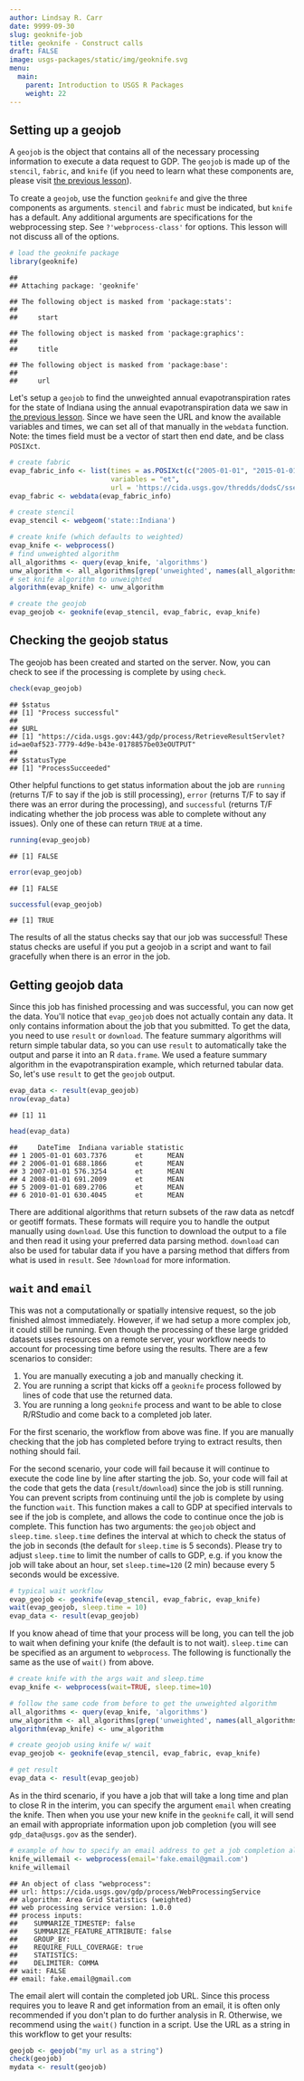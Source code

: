 ```yaml
---
author: Lindsay R. Carr
date: 9999-09-30
slug: geoknife-job
title: geoknife - Construct calls
draft: FALSE 
image: usgs-packages/static/img/geoknife.svg
menu:
  main:
    parent: Introduction to USGS R Packages
    weight: 22
---
```

Setting up a geojob
-------------------

A `geojob` is the object that contains all of the necessary processing information to execute a data request to GDP. The `geojob` is made up of the `stencil`, `fabric`, and `knife` (if you need to learn what these components are, please visit [the previous lesson](/usgs-packages/geoknife-data)).

To create a `geojob`, use the function `geoknife` and give the three components as arguments. `stencil` and `fabric` must be indicated, but `knife` has a default. Any additional arguments are specifications for the webprocessing step. See `?'webprocess-class'` for options. This lesson will not discuss all of the options.

``` r
# load the geoknife package
library(geoknife)
```

    ## 
    ## Attaching package: 'geoknife'

    ## The following object is masked from 'package:stats':
    ## 
    ##     start

    ## The following object is masked from 'package:graphics':
    ## 
    ##     title

    ## The following object is masked from 'package:base':
    ## 
    ##     url

Let's setup a `geojob` to find the unweighted annual evapotranspiration rates for the state of Indiana using the annual evapotranspiration data we saw in [the previous lesson](/usgs-packages/geoknife-data/#available-webdata). Since we have seen the URL and know the available variables and times, we can set all of that manually in the `webdata` function. Note: the times field must be a vector of start then end date, and be class `POSIXct`.

``` r
# create fabric
evap_fabric_info <- list(times = as.POSIXct(c("2005-01-01", "2015-01-01")),
                         variables = "et",
                         url = 'https://cida.usgs.gov/thredds/dodsC/ssebopeta/yearly')
evap_fabric <- webdata(evap_fabric_info)

# create stencil
evap_stencil <- webgeom('state::Indiana')

# create knife (which defaults to weighted)
evap_knife <- webprocess()
# find unweighted algorithm
all_algorithms <- query(evap_knife, 'algorithms')
unw_algorithm <- all_algorithms[grep('unweighted', names(all_algorithms))]
# set knife algorithm to unweighted
algorithm(evap_knife) <- unw_algorithm

# create the geojob
evap_geojob <- geoknife(evap_stencil, evap_fabric, evap_knife)
```

Checking the geojob status
--------------------------

The geojob has been created and started on the server. Now, you can check to see if the processing is complete by using `check`.

``` r
check(evap_geojob)
```

    ## $status
    ## [1] "Process successful"
    ## 
    ## $URL
    ## [1] "https://cida.usgs.gov:443/gdp/process/RetrieveResultServlet?id=ae0af523-7779-4d9e-b43e-0178857be03eOUTPUT"
    ## 
    ## $statusType
    ## [1] "ProcessSucceeded"

Other helpful functions to get status information about the job are `running` (returns T/F to say if the job is still processing), `error` (returns T/F to say if there was an error during the processing), and `successful` (returns T/F indicating whether the job process was able to complete without any issues). Only one of these can return `TRUE` at a time.

``` r
running(evap_geojob)
```

    ## [1] FALSE

``` r
error(evap_geojob)
```

    ## [1] FALSE

``` r
successful(evap_geojob)
```

    ## [1] TRUE

The results of all the status checks say that our job was successful! These status checks are useful if you put a geojob in a script and want to fail gracefully when there is an error in the job.

Getting geojob data
-------------------

Since this job has finished processing and was successful, you can now get the data. You'll notice that `evap_geojob` does not actually contain any data. It only contains information about the job that you submitted. To get the data, you need to use `result` or `download`. The feature summary algorithms will return simple tabular data, so you can use `result` to automatically take the output and parse it into an R `data.frame`. We used a feature summary algorithm in the evapotranspiration example, which returned tabular data. So, let's use `result` to get the `geojob` output.

``` r
evap_data <- result(evap_geojob)
nrow(evap_data)
```

    ## [1] 11

``` r
head(evap_data)
```

    ##     DateTime  Indiana variable statistic
    ## 1 2005-01-01 603.7376       et      MEAN
    ## 2 2006-01-01 688.1866       et      MEAN
    ## 3 2007-01-01 576.3254       et      MEAN
    ## 4 2008-01-01 691.2009       et      MEAN
    ## 5 2009-01-01 689.2706       et      MEAN
    ## 6 2010-01-01 630.4045       et      MEAN

There are additional algorithms that return subsets of the raw data as netcdf or geotiff formats. These formats will require you to handle the output manually using `download`. Use this function to download the output to a file and then read it using your preferred data parsing method. `download` can also be used for tabular data if you have a parsing method that differs from what is used in `result`. See `?download` for more information.

`wait` and `email`
------------------

This was not a computationally or spatially intensive request, so the job finished almost immediately. However, if we had setup a more complex job, it could still be running. Even though the processing of these large gridded datasets uses resources on a remote server, your workflow needs to account for processing time before using the results. There are a few scenarios to consider:

1.  You are manually executing a job and manually checking it.
2.  You are running a script that kicks off a `geoknife` process followed by lines of code that use the returned data.
3.  You are running a long `geoknife` process and want to be able to close R/RStudio and come back to a completed job later.

For the first scenario, the workflow from above was fine. If you are manually checking that the job has completed before trying to extract results, then nothing should fail.

For the second scenario, your code will fail because it will continue to execute the code line by line after starting the job. So, your code will fail at the code that gets the data (`result`/`download`) since the job is still running. You can prevent scripts from continuing until the job is complete by using the function `wait`. This function makes a call to GDP at specified intervals to see if the job is complete, and allows the code to continue once the job is complete. This function has two arguments: the `geojob` object and `sleep.time`. `sleep.time` defines the interval at which to check the status of the job in seconds (the default for `sleep.time` is 5 seconds). Please try to adjust `sleep.time` to limit the number of calls to GDP, e.g. if you know the job will take about an hour, set `sleep.time=120` (2 min) because every 5 seconds would be excessive.

``` r
# typical wait workflow
evap_geojob <- geoknife(evap_stencil, evap_fabric, evap_knife)
wait(evap_geojob, sleep.time = 10)
evap_data <- result(evap_geojob)
```

If you know ahead of time that your process will be long, you can tell the job to wait when defining your knife (the default is to not wait). `sleep.time` can be specified as an argument to `webprocess`. The following is functionally the same as the use of `wait()` from above.

``` r
# create knife with the args wait and sleep.time
evap_knife <- webprocess(wait=TRUE, sleep.time=10)

# follow the same code from before to get the unweighted algorithm
all_algorithms <- query(evap_knife, 'algorithms')
unw_algorithm <- all_algorithms[grep('unweighted', names(all_algorithms))]
algorithm(evap_knife) <- unw_algorithm

# create geojob using knife w/ wait
evap_geojob <- geoknife(evap_stencil, evap_fabric, evap_knife)

# get result
evap_data <- result(evap_geojob)
```

As in the third scenario, if you have a job that will take a long time and plan to close R in the interim, you can specify the argument `email` when creating the knife. Then when you use your new knife in the `geoknife` call, it will send an email with appropriate information upon job completion (you will see `gdp_data@usgs.gov` as the sender).

``` r
# example of how to specify an email address to get a job completion alert
knife_willemail <- webprocess(email='fake.email@gmail.com')
knife_willemail
```

    ## An object of class "webprocess":
    ## url: https://cida.usgs.gov/gdp/process/WebProcessingService 
    ## algorithm: Area Grid Statistics (weighted) 
    ## web processing service version: 1.0.0 
    ## process inputs: 
    ##    SUMMARIZE_TIMESTEP: false
    ##    SUMMARIZE_FEATURE_ATTRIBUTE: false
    ##    GROUP_BY: 
    ##    REQUIRE_FULL_COVERAGE: true
    ##    STATISTICS: 
    ##    DELIMITER: COMMA
    ## wait: FALSE 
    ## email: fake.email@gmail.com

The email alert will contain the completed job URL. Since this process requires you to leave R and get information from an email, it is often only recommended if you don't plan to do further analysis in R. Otherwise, we recommend using the `wait()` function in a script. Use the URL as a string in this workflow to get your results:

``` r
geojob <- geojob("my url as a string")
check(geojob)
mydata <- result(geojob)
```
